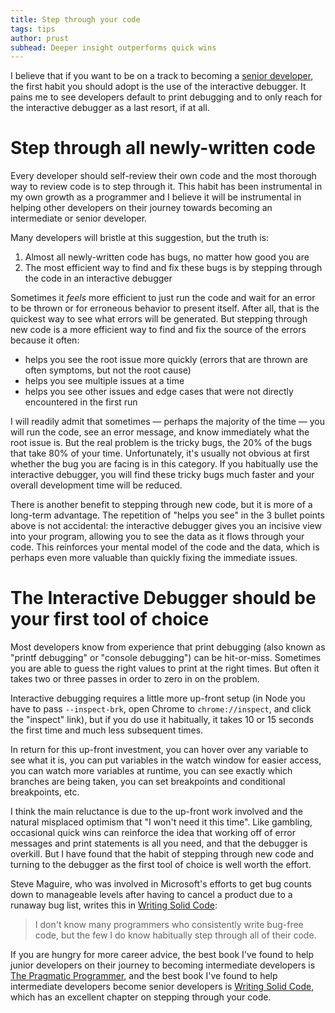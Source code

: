 ```yaml
---
title: Step through your code
tags: tips
author: prust
subhead: Deeper insight outperforms quick wins
---
```


I believe that if you want to be on a track to becoming a [senior developer](https://softwareengineering.stackexchange.com/questions/14914/whats-the-difference-between-entry-level-jr-sr-developers), the first habit you should adopt is the use of the interactive debugger. It pains me to see developers default to print debugging and to only reach for the interactive debugger as a last resort, if at all.

# Step through all newly-written code

Every developer should self-review their own code and the most thorough way to review code is to step through it. This habit has been instrumental in my own growth as a programmer and I believe it will be instrumental in helping other developers on their journey towards becoming an intermediate or senior developer.

Many developers will bristle at this suggestion, but the truth is:

1. Almost all newly-written code has bugs, no matter how good you are
2. The most efficient way to find and fix these bugs is by stepping through the code in an interactive debugger

Sometimes it _feels_ more efficient to just run the code and wait for an error to be thrown or for erroneous behavior to present itself. After all, that is the quickest way to see what errors will be generated. But stepping through new code is a more efficient way to find and fix the source of the errors because it often:

- helps you see the root issue more quickly (errors that are thrown are often symptoms, but not the root cause)
- helps you see multiple issues at a time
- helps you see other issues and edge cases that were not directly encountered in the first run

I will readily admit that sometimes — perhaps the majority of the time — you will run the code, see an error message, and know immediately what the root issue is. But the real problem is the tricky bugs, the 20% of the bugs that take 80% of your time. Unfortunately, it's usually not obvious at first whether the bug you are facing is in this category. If you habitually use the interactive debugger, you will find these tricky bugs much faster and your overall development time will be reduced.

There is another benefit to stepping through new code, but it is more of a long-term advantage. The repetition of "helps you see" in the 3 bullet points above is not accidental: the interactive debugger gives you an incisive view into your program, allowing you to see the data as it flows through your code. This reinforces your mental model of the code and the data, which is perhaps even more valuable than quickly fixing the immediate issues.

# The Interactive Debugger should be your first tool of choice

Most developers know from experience that print debugging (also known as "printf debugging" or "console debugging") can be hit-or-miss. Sometimes you are able to guess the right values to print at the right times. But often it takes two or three passes in order to zero in on the problem.

Interactive debugging requires a little more up-front setup (in Node you have to pass `--inspect-brk`, open Chrome to `chrome://inspect`, and click the "inspect" link), but if you do use it habitually, it takes 10 or 15 seconds the first time and much less subsequent times.

In return for this up-front investment, you can hover over any variable to see what it is, you can put variables in the watch window for easier access, you can watch more variables at runtime, you can see exactly which branches are being taken, you can set breakpoints and conditional breakpoints, etc.

I think the main reluctance is due to the up-front work involved and the natural misplaced optimism that "I won't need it this time". Like gambling, occasional quick wins can reinforce the idea that working off of error messages and print statements is all you need, and that the debugger is overkill. But I have found that the habit of stepping through new code and turning to the debugger as the first tool of choice is well worth the effort.

Steve Maguire, who was involved in Microsoft's efforts to get bug counts down to manageable levels after having to cancel a product due to a runaway bug list, writes this in [Writing Solid Code](http://writingsolidcode.com):

> I don't know many programmers who consistently write bug-free code, but the few I do know habitually step through all of their code.

If you are hungry for more career advice, the best book I've found to help junior developers on their journey to becoming intermediate developers is [The Pragmatic Programmer](https://pragprog.com/book/tpp20/the-pragmatic-programmer-20th-anniversary-edition), and the best book I've found to help intermediate developers become senior developers is [Writing Solid Code](http://writingsolidcode.com), which has an excellent chapter on stepping through your code.
